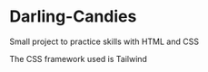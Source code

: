 # Darling-Candies
Small project to practice skills with HTML and CSS

The CSS framework used is Tailwind
